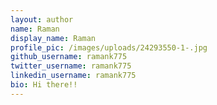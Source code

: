 ```yaml
---
layout: author
name: Raman
display_name: Raman
profile_pic: /images/uploads/24293550-1-.jpg
github_username: ramank775
twitter_username: ramank775
linkedin_username: ramank775
bio: Hi there!!
---
```

